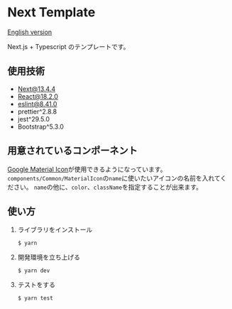 # Next Template

[English version](https://github.com/piny940/next-template/blob/main/README.en.md)

Next.js + Typescript のテンプレートです。

## 使用技術

- Next@13.4.4
- React@18.2.0
- eslint@8.41.0
- prettier^2.8.8
- jest^29.5.0
- Bootstrap^5.3.0

## 用意されているコンポーネント

[Google Material Icon](https://fonts.google.com/icons)が使用できるようになっています。
`components/Common/MaterialIcon`の`name`に使いたいアイコンの名前を入れてください。
`name`の他に、`color`、`className`を指定することが出来ます。

## 使い方

1.  ライブラリをインストール

    `$ yarn`

2.  開発環境を立ち上げる

    `$ yarn dev`

3.  テストをする

    `$ yarn test`

